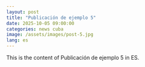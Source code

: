 ```yaml
---
layout: post
title: "Publicación de ejemplo 5"
date: 2025-10-05 09:00:00
categories: news cuba
image: /assets/images/post-5.jpg
lang: es
---
```


This is the content of Publicación de ejemplo 5 in ES.

